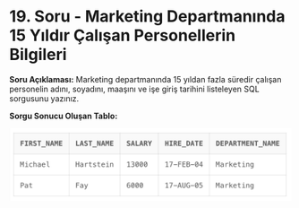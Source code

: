 # 19. Soru - Marketing Departmanında 15 Yıldır Çalışan Personellerin Bilgileri

**Soru Açıklaması:**
Marketing departmanında 15 yıldan fazla süredir çalışan personelin adını, soyadını, maaşını ve işe giriş tarihini listeleyen SQL sorgusunu yazınız.

**Sorgu Sonucu Oluşan Tablo:**

![alt text](/Ekran-Çıktıları/Ekran-Resmi_19.png)

